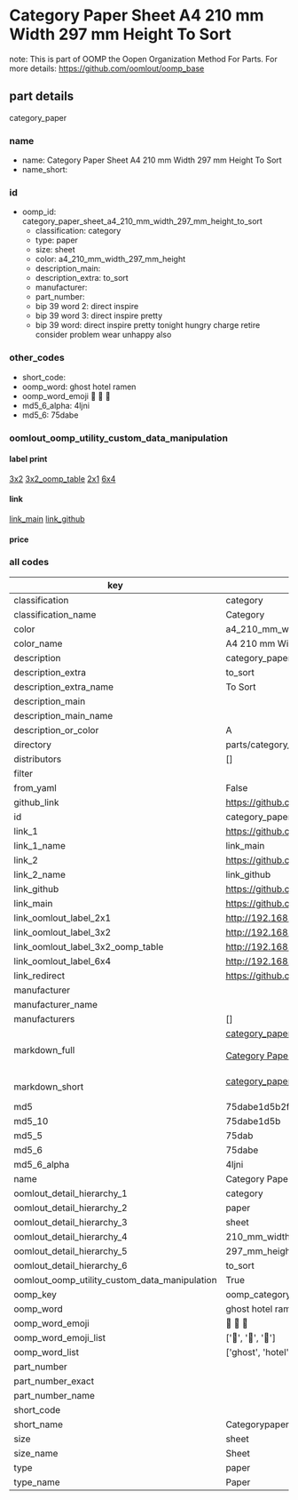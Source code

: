 # Category Paper Sheet A4 210 mm Width 297 mm Height To Sort  

note: This is part of OOMP the Oopen Organization Method For Parts. For more details: https://github.com/oomlout/oomp_base

##  part details
  



category_paper



### name
* name: Category Paper Sheet A4 210 mm Width 297 mm Height To Sort
* name_short: 
### id
* oomp_id: category_paper_sheet_a4_210_mm_width_297_mm_height_to_sort
  * classification: category
  * type: paper
  * size: sheet
  * color: a4_210_mm_width_297_mm_height
  * description_main: 
  * description_extra: to_sort
  * manufacturer: 
  * part_number: 
  * bip 39 word 2: direct inspire
  * bip 39 word 3: direct inspire pretty
  * bip 39 word: direct inspire pretty tonight hungry charge retire consider problem wear unhappy also

### other_codes
* short_code: 
* oomp_word: ghost hotel ramen
* oomp_word_emoji :ghost: :hotel: :ramen:
* md5_6_alpha: 4ljni
* md5_6: 75dabe






### oomlout_oomp_utility_custom_data_manipulation
#### label print
[3x2](http://192.168.1.245:1112/?label=oomp%204ljni)
[3x2_oomp_table](http://192.168.1.108:1112/?label=oomp%204ljni)
[2x1](http://192.168.1.242:1112/?label=oomp%204ljni)
[6x4](http://192.168.1.55:1112/?label=oomp%204ljni)    

#### link

[link_main](https://github.com/oomlout/oomlout_oomp_version_1_messy/tree/main/parts/category_paper_sheet_a4_210_mm_width_297_mm_height_to_sort) [link_github](https://github.com/oomlout/oomlout_oomp_version_1_messy/tree/main/parts/category_paper_sheet_a4_210_mm_width_297_mm_height_to_sort)                             

#### price







### all codes 
| key | value |  
| --- | --- |  
| classification | category |  
| classification_name | Category |  
| color | a4_210_mm_width_297_mm_height |  
| color_name | A4 210 mm Width 297 mm Height |  
| description | category_paper |  
| description_extra | to_sort |  
| description_extra_name | To Sort |  
| description_main |  |  
| description_main_name |  |  
| description_or_color | A  |  
| directory | parts/category_paper_sheet_a4_210_mm_width_297_mm_height_to_sort |  
| distributors | [] |  
| filter |  |  
| from_yaml | False |  
| github_link | https://github.com/oomlout/oomlout_oomp_part_src/tree/main/parts/category_paper_sheet_a4_210_mm_width_297_mm_height_to_sort |  
| id | category_paper_sheet_a4_210_mm_width_297_mm_height_to_sort |  
| link_1 | https://github.com/oomlout/oomlout_oomp_version_1_messy/tree/main/parts/category_paper_sheet_a4_210_mm_width_297_mm_height_to_sort |  
| link_1_name | link_main |  
| link_2 | https://github.com/oomlout/oomlout_oomp_version_1_messy/tree/main/parts/category_paper_sheet_a4_210_mm_width_297_mm_height_to_sort |  
| link_2_name | link_github |  
| link_github | https://github.com/oomlout/oomlout_oomp_version_1_messy/tree/main/parts/category_paper_sheet_a4_210_mm_width_297_mm_height_to_sort |  
| link_main | https://github.com/oomlout/oomlout_oomp_version_1_messy/tree/main/parts/category_paper_sheet_a4_210_mm_width_297_mm_height_to_sort |  
| link_oomlout_label_2x1 | http://192.168.1.242:1112/?label=oomp%204ljni |  
| link_oomlout_label_3x2 | http://192.168.1.245:1112/?label=oomp%204ljni |  
| link_oomlout_label_3x2_oomp_table | http://192.168.1.108:1112/?label=oomp%204ljni |  
| link_oomlout_label_6x4 | http://192.168.1.55:1112/?label=oomp%204ljni |  
| link_redirect | https://github.com/oomlout/oomlout_oomp_version_1_messy/tree/main/parts/category_paper_sheet_a4_210_mm_width_297_mm_height_to_sort |  
| manufacturer |  |  
| manufacturer_name |  |  
| manufacturers | [] |  
| markdown_full | [category_paper_sheet_a4_210_mm_width_297_mm_height_to_sort](none)<br>[](none)<br>[Category Paper Sheet A4 210 Mm Width 297 Mm Height To Sort](none)<br><br> |  
| markdown_short | [category_paper_sheet_a4_210_mm_width_297_mm_height_to_sort](none)<br><br> |  
| md5 | 75dabe1d5b2f56fc9a37ae49545d51f4 |  
| md5_10 | 75dabe1d5b |  
| md5_5 | 75dab |  
| md5_6 | 75dabe |  
| md5_6_alpha | 4ljni |  
| name | Category Paper Sheet A4 210 mm Width 297 mm Height To Sort |  
| oomlout_detail_hierarchy_1 | category |  
| oomlout_detail_hierarchy_2 | paper |  
| oomlout_detail_hierarchy_3 | sheet |  
| oomlout_detail_hierarchy_4 | 210_mm_width |  
| oomlout_detail_hierarchy_5 | 297_mm_height |  
| oomlout_detail_hierarchy_6 | to_sort |  
| oomlout_oomp_utility_custom_data_manipulation | True |  
| oomp_key | oomp_category_paper_sheet_a4_210_mm_width_297_mm_height_to_sort |  
| oomp_word | ghost hotel ramen |  
| oomp_word_emoji | :ghost: :hotel: :ramen: |  
| oomp_word_emoji_list | [':ghost:', ':hotel:', ':ramen:'] |  
| oomp_word_list | ['ghost', 'hotel', 'ramen'] |  
| part_number |  |  
| part_number_exact |  |  
| part_number_name |  |  
| short_code |  |  
| short_name | Categorypaper |  
| size | sheet |  
| size_name | Sheet |  
| type | paper |  
| type_name | Paper |  
